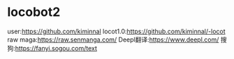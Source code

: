 # locobot2
user:https://github.com/kiminnal
locot1.0:https://github.com/kiminnal/-locot
raw maga:https://raw.senmanga.com/
Deepl翻译:https://www.deepl.com/
搜狗:https://fanyi.sogou.com/text
